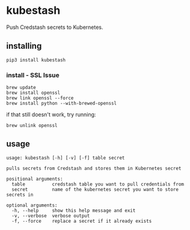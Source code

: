 # kubestash

Push Credstash secrets to Kubernetes.

## installing

```
pip3 install kubestash
```

### install - SSL Issue

```
brew update
brew install openssl
brew link openssl --force
brew install python --with-brewed-openssl
```

if that still doesn't work, try running:

```
brew unlink openssl
```

## usage

```
usage: kubestash [-h] [-v] [-f] table secret

pulls secrets from Credstash and stores them in Kubernetes secret

positional arguments:
  table          credstash table you want to pull credentials from
  secret         name of the kubernetes secret you want to store secrets in

optional arguments:
  -h, --help     show this help message and exit
  -v, --verbose  verbose output
  -f, --force    replace a secret if it already exists
```
